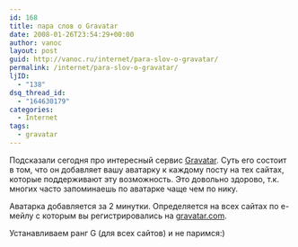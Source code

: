 ```yaml
---
id: 168
title: пара слов о Gravatar
date: 2008-01-26T23:54:29+00:00
author: vanoc
layout: post
guid: http://vanoc.ru/internet/para-slov-o-gravatar/
permalink: /internet/para-slov-o-gravatar/
ljID:
  - "138"
dsq_thread_id:
  - "164630179"
categories:
  - Internet
tags:
  - gravatar
---
```

Подсказали сегодня про интересный сервис [Gravatar](http://site.gravatar.com/). Суть его состоит в том, что он добавляет вашу аватарку к каждому посту на тех сайтах, которые поддерживают эту возможность. Это довольно здорово, т.к. многих часто запоминаешь по аватарке чаще чем по нику.
  
Аватарка добавляется за 2 минутки. Определяется на всех сайтах по е-мейлу с которым вы регистрировались на [gravatar.com](http://site.gravatar.com/).
  
Устанавливаем ранг G (для всех сайтов) и не паримся:)